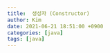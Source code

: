 ```yaml
---
title:  생성자 (Constructor)
author: Kim
date: 2021-06-21 18:51:00 +0900
categories: [java]
tags: [java]
---
```

